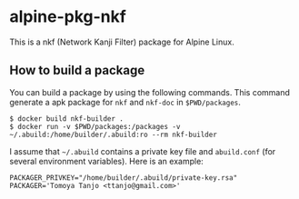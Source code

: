 # alpine-pkg-nkf
This is a nkf (Network Kanji Filter) package for Alpine Linux.

## How to build a package
You can build a package by using the following commands.
This command generate a apk package for `nkf` and `nkf-doc` in `$PWD/packages`.
```
$ docker build nkf-builder .
$ docker run -v $PWD/packages:/packages -v ~/.abuild:/home/builder/.abuild:ro --rm nkf-builder
```

I assume that `~/.abuild` contains a private key file and `abuild.conf` (for several environment variables).
Here is an example:
```
PACKAGER_PRIVKEY="/home/builder/.abuild/private-key.rsa"
PACKAGER='Tomoya Tanjo <ttanjo@gmail.com>'
```
